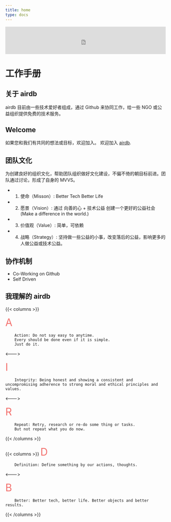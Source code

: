 ```yaml
---
title: home
type: docs
---
```


<iframe frameborder="no" border="0" marginwidth="0" marginheight="0" width=100% height=86 src="https://music.163.com/outchain/player?type=2&id=1697590&auto=1&height=66"></iframe>


# 工作手册

## 关于 airdb

airdb 目前由一些技术爱好者组成，通过 Github 来协同工作，给一些 NGO 或公益组织提供免费的技术服务。

## Welcome

如果您和我们有共同的想法或目标，欢迎加入。
欢迎加入 [airdb](https://github.com/airdb).

## 团队文化

为创建良好的组织文化，帮助团队组织做好文化建设，不偏不倚的朝目标前进。团队通过讨论，形成了自身的 MVVS。

* 1. 使命（Misson）: Better Tech Better Life
* 2. 愿景（Vision）:  通过 向善的心 + 技术公益 创建一个更好的公益社会 (Make a difference in the world.)
* 3. 价值观（Value）: 简单，可依赖
* 4. 战略（Strategy）: 坚持做一些公益的小事，改变落后的公益，影响更多的人做公益或技术公益。

## 协作机制

- Co-Working on Github
- Self Driven


## 我理解的 airdb

{{< columns >}}

<font size=6 color=#F3716E> A </font>

        Action: Do not say easy to anytime.
        Every should be done even if it is simple.
        Just do it.

<--->

<font size=6 color=#F3716E> I </font>

        Integrity: Being honest and showing a consistent and uncompromising adherence to strong moral and ethical principles and values.
<--->

<font size=6 color=#F3716E> R </font>

        Repeat: Retry, research or re-do some thing or tasks.
        But not repeat what you do now.
{{< /columns >}}



{{< columns >}}
<font size=6 color=#F3716E> D </font>

        Definition: Define something by our actions, thoughts.

<--->

<font size=6 color=#F3716E> B </font>

        Better: Better tech, better life. Better objects and better results.

{{< /columns >}}
